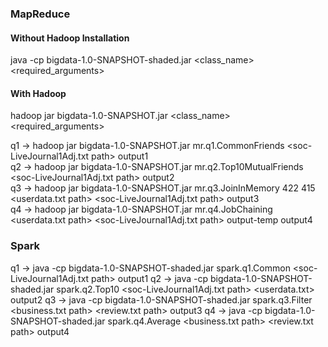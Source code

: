 ### MapReduce

#### Without Hadoop Installation

java -cp bigdata-1.0-SNAPSHOT-shaded.jar <class_name> <required_arguments>

#### With Hadoop

hadoop jar bigdata-1.0-SNAPSHOT.jar <class_name> <required_arguments>

q1 -> hadoop jar bigdata-1.0-SNAPSHOT.jar mr.q1.CommonFriends <soc-LiveJournal1Adj.txt path> output1     
q2 -> hadoop jar bigdata-1.0-SNAPSHOT.jar mr.q2.Top10MutualFriends <soc-LiveJournal1Adj.txt path> output2    
q3 -> hadoop jar bigdata-1.0-SNAPSHOT.jar mr.q3.JoinInMemory 422 415 <userdata.txt path> <soc-LiveJournal1Adj.txt path> output3    
q4 -> hadoop jar bigdata-1.0-SNAPSHOT.jar mr.q4.JobChaining <userdata.txt path> <soc-LiveJournal1Adj.txt path> output-temp output4

### Spark

q1 -> java -cp bigdata-1.0-SNAPSHOT-shaded.jar spark.q1.Common <soc-LiveJournal1Adj.txt path> output1
q2 -> java -cp bigdata-1.0-SNAPSHOT-shaded.jar spark.q2.Top10 <soc-LiveJournal1Adj.txt path> <userdata.txt> output2
q3 -> java -cp bigdata-1.0-SNAPSHOT-shaded.jar spark.q3.Filter <business.txt path> <review.txt path> output3
q4 -> java -cp bigdata-1.0-SNAPSHOT-shaded.jar spark.q4.Average <business.txt path> <review.txt path> output4
